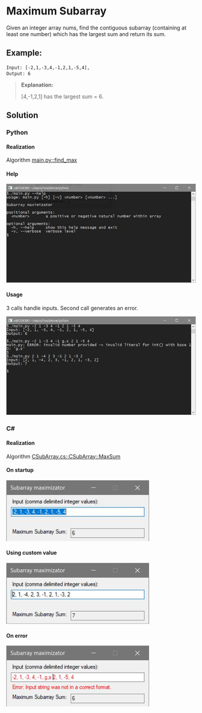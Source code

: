 # Maximum Subarray

Given an integer array nums, find the contiguous subarray (containing at least one number) which has the largest sum and return its sum.

## Example:

```
Input: [-2,1,-3,4,-1,2,1,-5,4],
Output: 6
```

> **Explanation:**
>
> [4,-1,2,1] has the largest sum = 6.

## Solution
### Python

#### Realization
Algorithm [main.py::find_max](./python/main.py)

#### Help
![help](screenshots/py-help.JPG)

#### Usage
3 calls handle inputs.
Second call generates an error.

![usage](screenshots/py-usage.JPG)

### C#

#### Realization
Algorithm [CSubArray.cs::CSubArray::MaxSum](./c-sharp/CSubArray.cs)

#### On startup
![initial](screenshots/cs-initial.JPG)

#### Using custom value
![custom](screenshots/cs-custom.JPG)

#### On error
![error](screenshots/cs-error.JPG)
